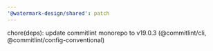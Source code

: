 ```yaml
---
'@watermark-design/shared': patch
---
```


chore(deps): update commitlint monorepo to v19.0.3 (@commitlint/cli, @commitlint/config-conventional)
